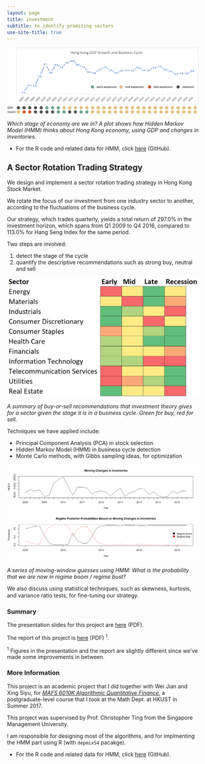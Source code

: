 ```yaml
---
layout: page
title: investment
subtitle: to identify promising sectors
use-site-title: true
---
```


![cycle](cycle.png)

*Which stage of economy are we in? A plot shows how Hidden Markov Model (HMM) thinks about Hong Kong economy, using GDP and changes in inventories.*

- For the R code and related data for HMM, click [here](https://github.com/imfl/investment-strategies) (GitHub).

## A Sector Rotation Trading Strategy

We design and implement a sector rotation trading strategy in Hong Kong Stock Market.

We rotate the focus of our investment from one industry sector to another, according to the fluctuations of the business cycle.

Our strategy, which trades quarterly, yields a total return of 297.0% in the investment horizon, which spans from Q1 2009 to Q4 2016, compared to 113.0% for Hang Seng Index for the same period.

Two steps are involved:

1. detect the stage of the cycle
2. quantify the descriptive recommendations such as strong buy, neutral and sell

![decisions](decisions.png)

*A summary of buy-or-sell recommendations that investment theory gives for a sector given the stage it is in a business cycle. Green for buy, red for sell.*

Techniques we have applied include:

- Principal Component Analysis (PCA) in stock selection
- Hidden Markov Model (HMM) in business cycle detection
- Monte Carlo methods, with Gibbs sampling ideas, for optimization

![moving](v.moving.png)

*A series of moving-window guesses using HMM: What is the probability that we are now in regime boom / regime bust?*

We also discuss using statistical techniques, such as skewness, kurtosis, and variance ratio tests, for ﬁne-tuning our strategy.

### Summary

The presentation slides for this project are [here](https://github.com/imfl/investment-strategies/blob/master/summary/slides.pdf) (PDF).

The report of this project is [here](https://github.com/imfl/investment-strategies/blob/master/summary/report.pdf) (PDF) <sup>1</sup>.

<sup>1</sup> Figures in the presentation and the report are slightly different since we've made some improvements in between.

### More Information 

This project is an academic project that I did together with Wei Jian and Xing Siyu, for [*MAFS 6010K Algorithmic Quantitative Finance*](http://cting.x10host.com/AQF/AQF.html), a postgraduate-level course that I took at the Math Dept. at HKUST in Summer 2017.

This project was supervised by Prof. Christopher Ting from the Singapore Management University.

I am responsible for designing most of the algorithms, and for implmenting the HMM part using R (with `depmixS4` pacakge).

- For the R code and related data for HMM, click [here](https://github.com/imfl/investment-strategies) (GitHub).
